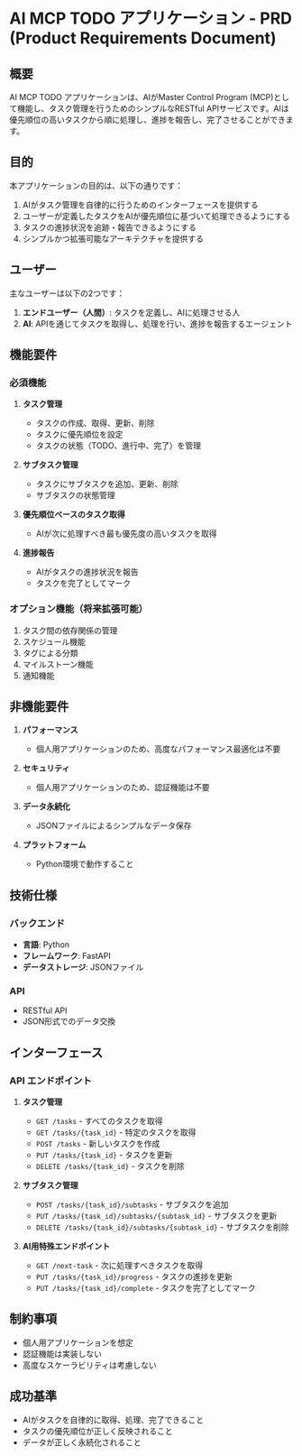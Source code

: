 # AI MCP TODO アプリケーション - PRD (Product Requirements Document)

## 概要

AI MCP TODO アプリケーションは、AIがMaster Control Program (MCP)として機能し、タスク管理を行うためのシンプルなRESTful APIサービスです。AIは優先順位の高いタスクから順に処理し、進捗を報告し、完了させることができます。

## 目的

本アプリケーションの目的は、以下の通りです：

1. AIがタスク管理を自律的に行うためのインターフェースを提供する
2. ユーザーが定義したタスクをAIが優先順位に基づいて処理できるようにする
3. タスクの進捗状況を追跡・報告できるようにする
4. シンプルかつ拡張可能なアーキテクチャを提供する

## ユーザー

主なユーザーは以下の2つです：

1. **エンドユーザー（人間）**: タスクを定義し、AIに処理させる人
2. **AI**: APIを通じてタスクを取得し、処理を行い、進捗を報告するエージェント

## 機能要件

### 必須機能

1. **タスク管理**
   - タスクの作成、取得、更新、削除
   - タスクに優先順位を設定
   - タスクの状態（TODO、進行中、完了）を管理

2. **サブタスク管理**
   - タスクにサブタスクを追加、更新、削除
   - サブタスクの状態管理

3. **優先順位ベースのタスク取得**
   - AIが次に処理すべき最も優先度の高いタスクを取得

4. **進捗報告**
   - AIがタスクの進捗状況を報告
   - タスクを完了としてマーク

### オプション機能（将来拡張可能）

1. タスク間の依存関係の管理
2. スケジュール機能
3. タグによる分類
4. マイルストーン機能
5. 通知機能

## 非機能要件

1. **パフォーマンス**
   - 個人用アプリケーションのため、高度なパフォーマンス最適化は不要

2. **セキュリティ**
   - 個人用アプリケーションのため、認証機能は不要

3. **データ永続化**
   - JSONファイルによるシンプルなデータ保存

4. **プラットフォーム**
   - Python環境で動作すること

## 技術仕様

### バックエンド
- **言語**: Python
- **フレームワーク**: FastAPI
- **データストレージ**: JSONファイル

### API
- RESTful API
- JSON形式でのデータ交換

## インターフェース

### API エンドポイント

1. **タスク管理**
   - `GET /tasks` - すべてのタスクを取得
   - `GET /tasks/{task_id}` - 特定のタスクを取得
   - `POST /tasks` - 新しいタスクを作成
   - `PUT /tasks/{task_id}` - タスクを更新
   - `DELETE /tasks/{task_id}` - タスクを削除

2. **サブタスク管理**
   - `POST /tasks/{task_id}/subtasks` - サブタスクを追加
   - `PUT /tasks/{task_id}/subtasks/{subtask_id}` - サブタスクを更新
   - `DELETE /tasks/{task_id}/subtasks/{subtask_id}` - サブタスクを削除

3. **AI用特殊エンドポイント**
   - `GET /next-task` - 次に処理すべきタスクを取得
   - `PUT /tasks/{task_id}/progress` - タスクの進捗を更新
   - `PUT /tasks/{task_id}/complete` - タスクを完了としてマーク

## 制約事項

- 個人用アプリケーションを想定
- 認証機能は実装しない
- 高度なスケーラビリティは考慮しない

## 成功基準

- AIがタスクを自律的に取得、処理、完了できること
- タスクの優先順位が正しく反映されること
- データが正しく永続化されること